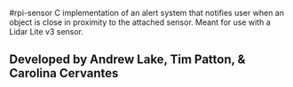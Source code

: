 #rpi-sensor
C implementation of an alert system that notifies user when an object is close in proximity to the attached sensor. Meant for use with a Lidar Lite v3 sensor.

## Developed by Andrew Lake, Tim Patton, & Carolina Cervantes